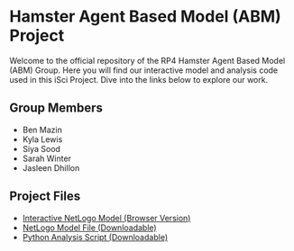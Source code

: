 # Hamster Agent Based Model (ABM) Project

Welcome to the official repository of the RP4 Hamster Agent Based Model (ABM) Group. Here you will find our interactive model and analysis code used in this iSci Project. Dive into the links below to explore our work.

## Group Members

- Ben Mazin
- Kyla Lewis
- Siya Sood
- Sarah Winter
- Jasleen Dhillon

## Project Files

- [Interactive NetLogo Model (Browser Version)](https://benmazin1.github.io/RP4-ABM-Hamster/RP4%20Hamster%20Model%20final.html)
- [NetLogo Model File (Downloadable)](RP4%20Hamster%20Model%20final.nlogo)
- [Python Analysis Script (Downloadable)](Netlogo%20analysis.py)

